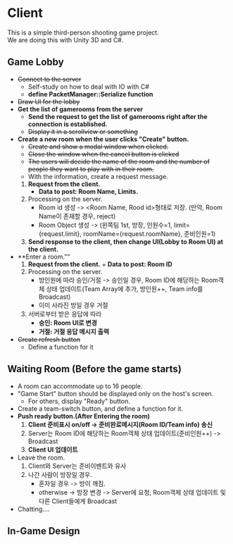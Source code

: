 # Client
This is a simple third-person shooting game project.  
We are doing this with Unity 3D and C#.  

## Game Lobby
- ~~Connect to the server~~
    - Self-study on how to deal with IO with C#
    - **define PacketManager::Serialize function**
- ~~Draw UI for the lobby~~
- **Get the list of gamerooms from the server**
    - **Send the request to get the list of gamerooms right after the connection is established.**
    - ~~Display it in a scrollview or something~~
- **Create a new room when the user clicks "Create" button.**
    - ~~Create and show a modal window when clicked.~~
    - ~~Close the window when the cancel button is clicked~~
    - ~~The users will decide the name of the room and the number of people they want to play with in their room.~~
    - With the information, create a request message.
    1. **Request from the client.**
        + **Data to post: Room Name, Limits.**
    2. Processing on the server.
        + Room id 생성 -> <Room Name, Rood id>형태로 저장. (만약, Room Name이 존재할 경우, reject)
        + Room Object 생성 -> (왼쪽팀 1st, 방장, 인원수=1, limit={request.limit}, roomName={request.roomName}, 준비인원=1)
    3. **Send response to the client, then change UI(Lobby to Room UI) at the client.**
- **Enter a room.""
    1. **Request from the client.**
            + **Data to post: Room ID**
    2. Processing on the server.
        + 방인원에 따라 승인/거절
            -> 승인일 경우, Room ID에 해당하는 Room객체 상태 업데이트(Team Array에 추가, 방인원++, Team info를 Broadcast)
        + 이미 사라진 방일 경우 거절
    3. 서버로부터 받은 응답에 따라
        + **승인: Room UI로 변경**
        + **거절: 거절 응답 메시지 출력**
- ~~Create refresh button~~
    - Define a function for it
    
## Waiting Room (Before the game starts)

- A room can accommodate up to 16 people.
- "Game Start" button should be displayed only on the host's screen.
    - For others, display "Ready" button.
- Create a team-switch button, and define a function for it.
- **Push ready button.(After Entering the room)**
    1. **Client 준비표시 on/off -> 준비완료메시지(Room ID/Team info) 송신**
    2. Server는 Room ID에 해당하는 Room객체 상태 업데이트(준비인원++) -> Broadcast
    3. **Client UI 업데이트**
- Leave the room.
    1. Client와 Server는 준비이벤트와 유사
    2. 나간 사람이 방장일 경우.
        + 혼자일 경우 -> 방이 깨짐.
        + otherwise -> 방장 변경 -> Server에 요청, Room객체 상태 업데이트 및 다른 Client들에게 Broadcast
- Chatting....

## In-Game Design
